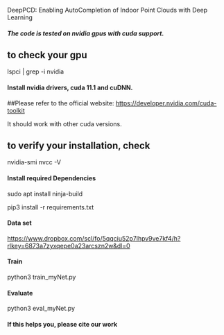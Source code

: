 DeepPCD: Enabling AutoCompletion of Indoor Point Clouds with Deep Learning

##### The code is tested on nvidia gpus with cuda support.
## to check your gpu 
lspci | grep -i nvidia

#### Install nvidia drivers, cuda 11.1 and cuDNN.
##Please refer to the official website: 
https://developer.nvidia.com/cuda-toolkit

It should work with other cuda versions.

## to verify your installation, check
nvidia-smi
nvcc -V

#### Install required Dependencies

sudo apt install ninja-build

pip3 install -r requirements.txt

#### Data set
https://www.dropbox.com/scl/fo/5qqciu52p7lhpv9ve7kf4/h?rlkey=6873a7zyxqepe0a23arcszn2w&dl=0

#### Train
python3 train_myNet.py


#### Evaluate
python3 eval_myNet.py

#### 
#### If this helps you, please cite our work




